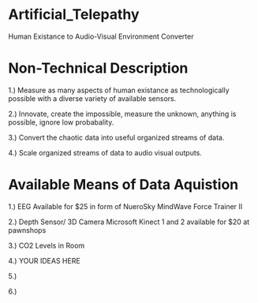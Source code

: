 # Artificial_Telepathy
Human Existance to Audio-Visual Environment Converter


# Non-Technical Description
1.) Measure as many aspects of human existance as technologically possible with a diverse variety of available sensors.

2.) Innovate, create the impossible, measure the unknown, anything is possible, ignore low probabality.

3.) Convert the chaotic data into useful organized streams of data.

4.) Scale organized streams of data to audio visual outputs.

# Available Means of Data Aquistion  

1.) EEG
    Available for $25 in form of NueroSky MindWave Force Trainer II
    
2.) Depth Sensor/ 3D Camera
     Microsoft Kinect 1 and 2 available for $20 at pawnshops
     
3.) CO2 Levels in Room

4.) YOUR IDEAS HERE

5.)

6.)

